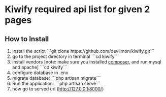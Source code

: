 <h1>Kiwify required api list for given 2 pages</h1>
<p> </p>


<h2>How to Install</h2>
<ol>
    <li>
        Install the script
        ```git clone https://github.com/devlimon/kiwify.git```
    </li>
    <li>go to the project directory in terminal
        ```cd kiwify```
    </li>
    <li>install vendors [note: make sure you installed <a href="https://getcomposer.org" target="_blank">composer</a>, and run mysql and apache]
        ```cd kiwify```
    </li>
    <li>configure database in .env</li>
    <li>migrate database:
        ```php artisan migrate```
    </li>
    <li>Run the application:
        ```php artisan serve```
    </li>
    <li>now go to served url (<a href="http://127.0.0.1:8000" target="_blank">http://127.0.0.1:8000/</a>) </li>

</ol>



